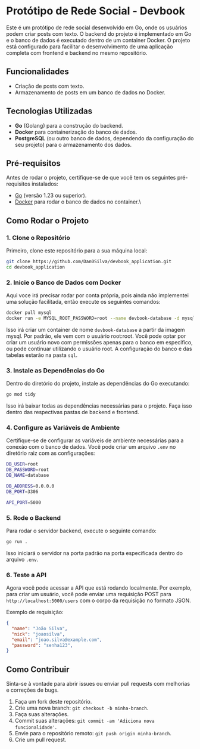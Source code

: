 # Protótipo de Rede Social - Devbook

Este é um protótipo de rede social desenvolvido em Go, onde os usuários podem criar posts com texto. O backend do projeto é implementado em Go e o banco de dados é executado dentro de um container Docker. O projeto está configurado para facilitar o desenvolvimento de uma aplicação completa com frontend e backend no mesmo repositório.

## Funcionalidades

- Criação de posts com texto.
- Armazenamento de posts em um banco de dados no Docker.

## Tecnologias Utilizadas

- **Go** (Golang) para a construção do backend.
- **Docker** para containerização do banco de dados.
- **PostgreSQL** (ou outro banco de dados, dependendo da configuração do seu projeto) para o armazenamento dos dados.

## Pré-requisitos

Antes de rodar o projeto, certifique-se de que você tem os seguintes pré-requisitos instalados:

- [Go](https://golang.org/doc/install) (versão 1.23 ou superior).
- [Docker](https://www.docker.com/get-started) para rodar o banco de dados no container.\

## Como Rodar o Projeto

### 1. Clone o Repositório

Primeiro, clone este repositório para a sua máquina local:

```bash
git clone https://github.com/Dan0Silva/devbook_application.git
cd devbook_application
```

### 2. Inicie o Banco de Dados com Docker

Aqui voce irá precisar rodar por conta própria, pois ainda não implementei uma solução facilitada, então execute os seguintes comandos:

```bash
docker pull mysql
docker run -e MYSQL_ROOT_PASSWORD=root --name devbook-database -d mysql
```

Isso irá criar um container de nome `devbook-database` a partir da imagem mysql. Por padrão, ele vem com o usuário root:root.
Você pode optar por criar um usuário novo com permissões apenas para o banco em especifico, ou pode continuar utilizando o usuário root. A configuração do banco e das tabelas estarão na pasta `sql`.

### 3. Instale as Dependências do Go

Dentro do diretório do projeto, instale as dependências do Go executando:

```bash
go mod tidy
```

Isso irá baixar todas as dependências necessárias para o projeto. Faça isso dentro das respectivas pastas de backend e frontend.

### 4. Configure as Variáveis de Ambiente

Certifique-se de configurar as variáveis de ambiente necessárias para a conexão com o banco de dados. Você pode criar um arquivo `.env` no diretório raiz com as configurações:

```bash
DB_USER=root
DB_PASSWORD=root
DB_NAME=database

DB_ADDRESS=0.0.0.0
DB_PORT=3306

API_PORT=5000
```

### 5. Rode o Backend

Para rodar o servidor backend, execute o seguinte comando:

```bash
go run .
```

Isso iniciará o servidor na porta padrão na porta especificada dentro do arquivo `.env`.

### 6. Teste a API

Agora você pode acessar a API que está rodando localmente. Por exemplo, para criar um usuário, você pode enviar uma requisição POST para `http://localhost:5000/users` com o corpo da requisição no formato JSON.

Exemplo de requisição:

```json
{
  "name": "João Silva",
  "nick": "joaosilva",
  "email": "joao.silva@example.com",
  "password": "senha123",
}
```
<!--
## Estrutura do Projeto

A estrutura do projeto é organizada da seguinte forma:

```
/src
  /controller    # Contém os handlers da API
  /model         # Contém os modelos de dados
  /repository    # Interage diretamente com o banco de dados
  /service       # Contém a lógica de negócios
/main.go         # Arquivo principal do projeto, onde o servidor é iniciado
/docker-compose.yml  # Configuração do Docker para o banco de dados
```
-->

## Como Contribuir

Sinta-se à vontade para abrir issues ou enviar pull requests com melhorias e correções de bugs.

1. Faça um fork deste repositório.
2. Crie uma nova branch: `git checkout -b minha-branch`.
3. Faça suas alterações.
4. Commit suas alterações: `git commit -am 'Adiciona nova funcionalidade'`.
5. Envie para o repositório remoto: `git push origin minha-branch`.
6. Crie um pull request.
